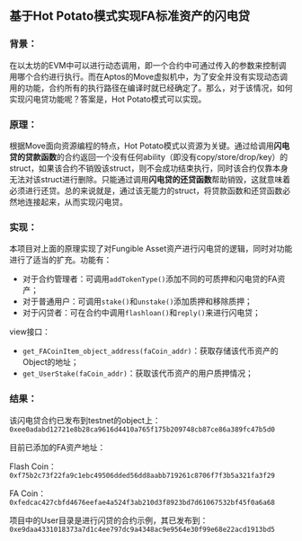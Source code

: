 ## 基于Hot Potato模式实现FA标准资产的闪电贷

### 背景：

在以太坊的EVM中可以进行动态调用，即一个合约中可通过传入的参数来控制调用哪个合约进行执行。而在Aptos的Move虚拟机中，为了安全并没有实现动态调用的功能，合约所有的执行路径在编译时就已经确定了。那么，对于该情况，如何实现闪电贷功能呢？答案是，Hot Potato模式可以实现。



### 原理：

根据Move面向资源编程的特点，Hot Potato模式以资源为关键。通过给调用**闪电贷的贷款函数**的合约返回一个没有任何ability（即没有copy/store/drop/key）的struct，如果该合约不销毁该struct，则不会成功结束执行，同时该合约仅靠本身无法对该struct进行删除。只能通过调用**闪电贷的还贷函数**帮助销毁，这就意味着必须进行还贷。总的来说就是，通过该无能力的struct，将贷款函数和还贷函数必然地连接起来，从而实现闪电贷。



### 实现：

本项目对上面的原理实现了对Fungible Asset资产进行闪电贷的逻辑，同时对功能进行了适当的扩充。功能有：

- 对于合约管理者：可调用`addTokenType()`添加不同的可质押和闪电贷的FA资产；
- 对于普通用户：可调用`stake()`和`unstake()`添加质押和移除质押；
- 对于闪贷者：可在合约中调用`flashloan()`和`reply()`来进行闪电贷；

view接口：

- `get_FACoinItem_object_address(faCoin_addr)`：获取存储该代币资产的Object的地址；
- `get_UserStake(faCoin_addr)`：获取该代币资产的用户质押情况；



### 结果：

该闪电贷合约已发布到testnet的object上：`0xee0adabd12721e8b28ca9616d4410a765f175b209748cb87ce86a389fc47b5d0`



目前已添加的FA资产地址：

Flash Coin：`0xf75b2c73f22fa9c1ebc49506dded56dd8aabb719261c8706f7f3b5a321fa3f29`

FA Coin：`0xfedcac427cbfd4676eefae4a524f3ab210d3f8923bd7d61067532bf45f0a6a68`



项目中的User目录是进行闪贷的合约示例，其已发布到：`0xe9daa4331018373a7d1c4ee797dc9a4348ac9e9564e30f99e68e22acd1913bd5`















